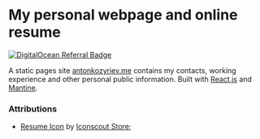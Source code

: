# My personal webpage and online resume

[![DigitalOcean Referral Badge](https://web-platforms.sfo2.digitaloceanspaces.com/WWW/Badge%202.svg)](https://www.digitalocean.com/?refcode=7367a160fb6b&utm_campaign=Referral_Invite&utm_medium=Referral_Program&utm_source=badge)

A static pages site [antonkozyriev.me](https://antonkozyriev.me) contains my contacts, working experience and other personal public information. Built with [React.js](https://reactjs.org/) and [Mantine](https://mantine.dev/).

### Attributions

 - [Resume Icon](https://iconscout.com/icons/resume) by [Iconscout Store](https://iconscout.com/contributors/iconscout);
